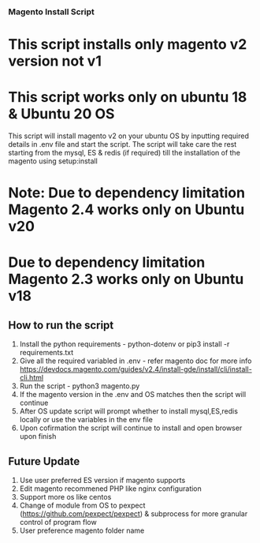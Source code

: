 ### Magento Install Script

# This script installs only magento v2 version not v1 
# This script works only on ubuntu 18 & Ubuntu 20 OS

This script will install magento v2 on your ubuntu OS by inputting required details in .env file and start the script. The script will take care the rest starting from the mysql, ES & redis (if required) till the installation of the magento using setup:install 

# Note: Due to dependency limitation Magento 2.4 works only on Ubuntu v20
#       Due to dependency limitation Magento 2.3 works only on Ubuntu v18
## How to run the script
1. Install the python requirements - python-dotenv or pip3 install -r requirements.txt
2. Give all the required variabled in .env - refer magento doc for more info https://devdocs.magento.com/guides/v2.4/install-gde/install/cli/install-cli.html
3. Run the script - python3 magento.py
4. If the magento version in the .env and OS matches then the script will continue
5. After OS update script will prompt whether to install mysql,ES,redis locally or use the variables in the env file
6. Upon cofirmation the script will continue to install and open browser upon finish

## Future Update
1. Use user preferred ES version if magento supports
2. Edit magento recommened PHP like nginx configuration
3. Support more os like centos
4. Change of module from OS to pexpect (https://github.com/pexpect/pexpect) & subprocess for more granular control of program flow 
5. User preference magento folder name